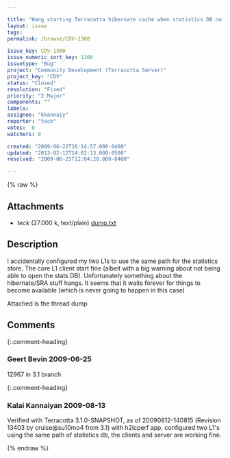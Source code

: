 ```yaml
---

title: "Hang starting Terracotta hibernate cache when statistics DB not opened"
layout: issue
tags: 
permalink: /browse/CDV-1300

issue_key: CDV-1300
issue_numeric_sort_key: 1300
issuetype: "Bug"
project: "Community Development (Terracotta Server)"
project_key: "CDV"
status: "Closed"
resolution: "Fixed"
priority: "2 Major"
components: ""
labels: 
assignee: "kkannaiy"
reporter: "teck"
votes:  0
watchers: 0

created: "2009-06-22T16:14:57.000-0400"
updated: "2013-02-12T14:02:13.000-0500"
resolved: "2009-06-25T12:04:20.000-0400"

---
```




{% raw %}


## Attachments
  
* <em>teck</em> (27.000 k, text/plain) [dump.txt](/attachments/CDV/CDV-1300/dump.txt)
  



## Description

<div markdown="1" class="description">

I accidentally configured my two L1s to use the same path for the statistics store. The core L1 client start fine (albeit with a big warning about not being able to open the stats DB). Unfortunately something about the hibernate/SRA stuff hangs. It seems that it waits forever for things to become available (which is never going to happen in this case) 

Attached is the thread dump


</div>

## Comments


{:.comment-heading}
### **Geert Bevin** <span class="date">2009-06-25</span>

<div markdown="1" class="comment">

12967 in 3.1 branch

</div>


{:.comment-heading}
### **Kalai Kannaiyan** <span class="date">2009-08-13</span>

<div markdown="1" class="comment">

Verified with  Terracotta 3.1.0-SNAPSHOT, as of 20090812-140815 (Revision 13403 by cruise@su10mo4 from 3.1)  with h2lcperf app,
configured two L1's using the same path of statistics db, the clients and server are working fine.


</div>



{% endraw %}
